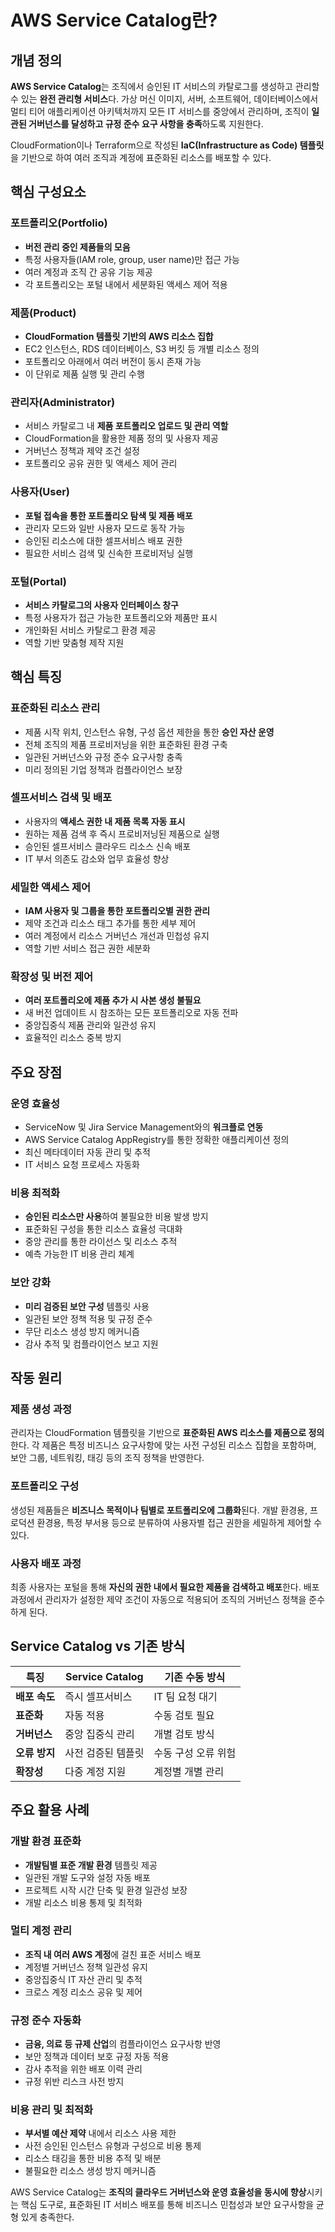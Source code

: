 # AWS Service Catalog란?

## 개념 정의
**AWS Service Catalog**는 조직에서 승인된 IT 서비스의 카탈로그를 생성하고 관리할 수 있는 **완전 관리형 서비스**다. 가상 머신 이미지, 서버, 소프트웨어, 데이터베이스에서 멀티 티어 애플리케이션 아키텍처까지 모든 IT 서비스를 중앙에서 관리하며, 조직이 **일관된 거버넌스를 달성하고 규정 준수 요구 사항을 충족**하도록 지원한다.

CloudFormation이나 Terraform으로 작성된 **IaC(Infrastructure as Code) 템플릿**을 기반으로 하여 여러 조직과 계정에 표준화된 리소스를 배포할 수 있다.

## 핵심 구성요소

### **포트폴리오(Portfolio)**
- **버전 관리 중인 제품들의 모음**
- 특정 사용자들(IAM role, group, user name)만 접근 가능
- 여러 계정과 조직 간 공유 기능 제공
- 각 포트폴리오는 포털 내에서 세분화된 액세스 제어 적용

### **제품(Product)**
- **CloudFormation 템플릿 기반의 AWS 리소스 집합**
- EC2 인스턴스, RDS 데이터베이스, S3 버킷 등 개별 리소스 정의
- 포트폴리오 아래에서 여러 버전이 동시 존재 가능
- 이 단위로 제품 실행 및 관리 수행

### **관리자(Administrator)**
- 서비스 카탈로그 내 **제품 포트폴리오 업로드 및 관리 역할**
- CloudFormation을 활용한 제품 정의 및 사용자 제공
- 거버넌스 정책과 제약 조건 설정
- 포트폴리오 공유 권한 및 액세스 제어 관리

### **사용자(User)**
- **포털 접속을 통한 포트폴리오 탐색 및 제품 배포**
- 관리자 모드와 일반 사용자 모드로 동작 가능
- 승인된 리소스에 대한 셀프서비스 배포 권한
- 필요한 서비스 검색 및 신속한 프로비저닝 실행

### **포털(Portal)**
- **서비스 카탈로그의 사용자 인터페이스 창구**
- 특정 사용자가 접근 가능한 포트폴리오와 제품만 표시
- 개인화된 서비스 카탈로그 환경 제공
- 역할 기반 맞춤형 제작 지원

## 핵심 특징

### **표준화된 리소스 관리**
- 제품 시작 위치, 인스턴스 유형, 구성 옵션 제한을 통한 **승인 자산 운영**
- 전체 조직의 제품 프로비저닝을 위한 표준화된 환경 구축
- 일관된 거버넌스와 규정 준수 요구사항 충족
- 미리 정의된 기업 정책과 컴플라이언스 보장

### **셀프서비스 검색 및 배포**
- 사용자의 **액세스 권한 내 제품 목록 자동 표시**
- 원하는 제품 검색 후 즉시 프로비저닝된 제품으로 실행
- 승인된 셀프서비스 클라우드 리소스 신속 배포
- IT 부서 의존도 감소와 업무 효율성 향상

### **세밀한 액세스 제어**
- **IAM 사용자 및 그룹을 통한 포트폴리오별 권한 관리**
- 제약 조건과 리소스 태그 추가를 통한 세부 제어
- 여러 계정에서 리소스 거버넌스 개선과 민첩성 유지
- 역할 기반 서비스 접근 권한 세분화

### **확장성 및 버전 제어**
- **여러 포트폴리오에 제품 추가 시 사본 생성 불필요**
- 새 버전 업데이트 시 참조하는 모든 포트폴리오로 자동 전파
- 중앙집중식 제품 관리와 일관성 유지
- 효율적인 리소스 중복 방지

## 주요 장점

### **운영 효율성**
- ServiceNow 및 Jira Service Management와의 **워크플로 연동**
- AWS Service Catalog AppRegistry를 통한 정확한 애플리케이션 정의
- 최신 메타데이터 자동 관리 및 추적
- IT 서비스 요청 프로세스 자동화

### **비용 최적화**
- **승인된 리소스만 사용**하여 불필요한 비용 발생 방지
- 표준화된 구성을 통한 리소스 효율성 극대화
- 중앙 관리를 통한 라이선스 및 리소스 추적
- 예측 가능한 IT 비용 관리 체계

### **보안 강화**
- **미리 검증된 보안 구성** 템플릿 사용
- 일관된 보안 정책 적용 및 규정 준수
- 무단 리소스 생성 방지 메커니즘
- 감사 추적 및 컴플라이언스 보고 지원

## 작동 원리

### **제품 생성 과정**
관리자는 CloudFormation 템플릿을 기반으로 **표준화된 AWS 리소스를 제품으로 정의**한다. 각 제품은 특정 비즈니스 요구사항에 맞는 사전 구성된 리소스 집합을 포함하며, 보안 그룹, 네트워킹, 태깅 등의 조직 정책을 반영한다.

### **포트폴리오 구성**
생성된 제품들은 **비즈니스 목적이나 팀별로 포트폴리오에 그룹화**된다. 개발 환경용, 프로덕션 환경용, 특정 부서용 등으로 분류하여 사용자별 접근 권한을 세밀하게 제어할 수 있다.

### **사용자 배포 과정**
최종 사용자는 포털을 통해 **자신의 권한 내에서 필요한 제품을 검색하고 배포**한다. 배포 과정에서 관리자가 설정한 제약 조건이 자동으로 적용되어 조직의 거버넌스 정책을 준수하게 된다.

## Service Catalog vs 기존 방식

| 특징 | Service Catalog | 기존 수동 방식 |
|------|----------------|---------------|
| **배포 속도** | 즉시 셀프서비스 | IT 팀 요청 대기 |
| **표준화** | 자동 적용 | 수동 검토 필요 |
| **거버넌스** | 중앙 집중식 관리 | 개별 검토 방식 |
| **오류 방지** | 사전 검증된 템플릿 | 수동 구성 오류 위험 |
| **확장성** | 다중 계정 지원 | 계정별 개별 관리 |

## 주요 활용 사례

### **개발 환경 표준화**
- **개발팀별 표준 개발 환경** 템플릿 제공
- 일관된 개발 도구와 설정 자동 배포
- 프로젝트 시작 시간 단축 및 환경 일관성 보장
- 개발 리소스 비용 통제 및 최적화

### **멀티 계정 관리**
- **조직 내 여러 AWS 계정**에 걸친 표준 서비스 배포
- 계정별 거버넌스 정책 일관성 유지
- 중앙집중식 IT 자산 관리 및 추적
- 크로스 계정 리소스 공유 및 제어

### **규정 준수 자동화**
- **금융, 의료 등 규제 산업**의 컴플라이언스 요구사항 반영
- 보안 정책과 데이터 보호 규정 자동 적용
- 감사 추적을 위한 배포 이력 관리
- 규정 위반 리스크 사전 방지

### **비용 관리 및 최적화**
- **부서별 예산 제약** 내에서 리소스 사용 제한
- 사전 승인된 인스턴스 유형과 구성으로 비용 통제
- 리소스 태깅을 통한 비용 추적 및 배분
- 불필요한 리소스 생성 방지 메커니즘

AWS Service Catalog는 **조직의 클라우드 거버넌스와 운영 효율성을 동시에 향상**시키는 핵심 도구로, 표준화된 IT 서비스 배포를 통해 비즈니스 민첩성과 보안 요구사항을 균형 있게 충족한다.
